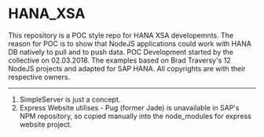 # HANA_XSA

This repository is a POC style repo for HANA XSA developemnts.
The reason for POC is to show that NodeJS applications could work with HANA DB natively to pull and to push data.
POC Development started by the collective on 02.03.2018. 
The examples based on Brad Traversy's 12 NodeJS projects and adapted for SAP HANA.
All copyrights are with their respective owners.

--------------------------------------------
1. SimpleServer is just a concept.
2. Express Website utilises - Pug (former Jade) is unavailable in SAP's NPM repository, so copied manually into the node_modules for express website project.


